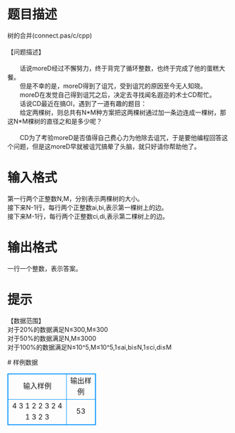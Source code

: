 # 

 
 # 题目描述 
<p>
树的合并(connect.pas/c/cpp)<br><br>【问题描述】  <br><br>　　话说moreD经过不懈努力，终于背完了循环整数，也终于完成了他的蛋糕大餐。<br>　　但是不幸的是，moreD得到了诅咒，受到诅咒的原因至今无人知晓。<br>　　moreD在发觉自己得到诅咒之后，决定去寻找闻名遐迩的术士CD帮忙。<br>　　话说CD最近在搞OI，遇到了一道有趣的题目：<br>　　给定两棵树，则总共有N*M种方案把这两棵树通过加一条边连成一棵树，那这N*M棵树的直径之和是多少呢？<br>	<br>　　CD为了考验moreD是否值得自己费心力为他除去诅咒，于是要他编程回答这个问题，但是这moreD早就被诅咒搞晕了头脑，就只好请你帮助他了。</p> 

 
 # 输入格式 
<p>
第一行两个正整数N,M，分别表示两棵树的大小。<br>接下来N-1行，每行两个正整数ai,bi,表示第一棵树上的边。<br>接下来M-1行，每行两个正整数ci,di,表示第二棵树上的边。<br></p> 

 
 # 输出格式 
<p>
一行一个整数，表示答案。<br></p> 

 
 # 提示 
<p>
【数据范围】<br>对于20%的数据满足N≤300,M≤300<br>对于50%的数据满足N,M≤3000<br>对于100%的数据满足N≤10^5,M≤10^5,1≤ai,bi≤N,1≤ci,di≤M</p> 
# 样例数据
<style>
        table,table tr th, table tr td { border:1px solid #0094ff; }
        table { width: 200px; min-height: 25px; line-height: 25px; text-align: center; border-collapse: collapse;}   
    </style>
<table>
	<tr>
		<td>输入样例</td>
		<td>输出样例</td>
	</tr>
<tr><td>4 3
1 2
2 3
2 4
1 3
2 3</td><td>53</td></tr></table>
